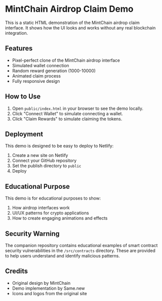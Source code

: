 # MintChain Airdrop Claim Demo

This is a static HTML demonstration of the MintChain airdrop claim interface. It shows how the UI looks and works without any real blockchain integration.

## Features

- Pixel-perfect clone of the MintChain airdrop interface
- Simulated wallet connection
- Random reward generation (1000-10000)
- Animated claim process
- Fully responsive design

## How to Use

1. Open `public/index.html` in your browser to see the demo locally.
2. Click "Connect Wallet" to simulate connecting a wallet.
3. Click "Claim Rewards" to simulate claiming the tokens.

## Deployment

This demo is designed to be easy to deploy to Netlify:

1. Create a new site on Netlify
2. Connect your GitHub repository
3. Set the publish directory to `public`
4. Deploy

## Educational Purpose

This demo is for educational purposes to show:

1. How airdrop interfaces work
2. UI/UX patterns for crypto applications
3. How to create engaging animations and effects

## Security Warning

The companion repository contains educational examples of smart contract security vulnerabilities in the `/src/contracts` directory. These are provided to help users understand and identify malicious patterns.

## Credits

- Original design by MintChain
- Demo implementation by Same.new
- Icons and logos from the original site
